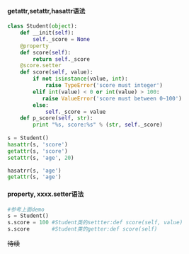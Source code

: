 <!--
author: hack0072008
head: http://www.etcunion.com/static/logo1_128x128.jpg
date: 2019-04-11
title: python syntax
tags: python,syntax
images: http://www.etcunion.com/static/logo1_128x128.jpg
category: python syntax
status: publish
summary: python syntax
-->


#### getattr,setattr,hasattr语法
```python
class Student(object):
    def __init(self):
        self._score = None
    @property
    def score(self):
        return self._score
    @score.setter
    def score(self, value):
        if not isinstance(value, int):
            raise TypeError('score must integer')
        elif int(value) < 0 or int(value) > 100:
           raise ValueError('score must between 0~100')
        else:
            self._score = value
    def p_score(self, str):
        print "%s, score:%s" % (str, self._score)
        
s = Student()
hasattr(s, 'score')
getattr(s, 'score')
setattr(s, 'age', 20)

hasatrr(s, 'age')
getattr(s, 'age')

``` 

#### property, xxxx.setter语法
```python
#参考上面demo
s = Student()
s.score = 100 #Student类的settter:def score(self, value)
s.score       #Student类的getter:def score(self)
```






~~待续~~
